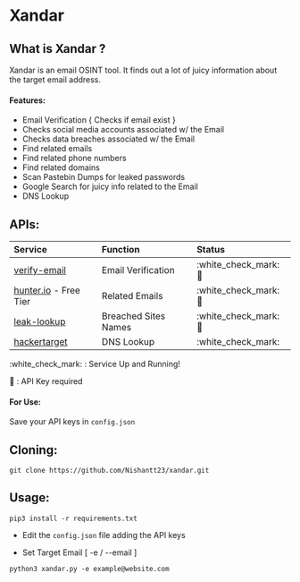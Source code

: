 # Xandar

## What is Xandar ?

Xandar is an email OSINT tool. It finds out a lot of juicy information about the target email address.

#### Features:

* Email Verification { Checks if email exist }
* Checks social media accounts associated w/ the Email 
* Checks data breaches associated w/ the Email
* Find related emails 
* Find related phone numbers
* Find related domains
* Scan Pastebin Dumps for leaked passwords
* Google Search for juicy info related to the Email
* DNS Lookup


## APIs:

| Service | Function | Status |
| :--- | :--- | :--- |
| [verify-email](https://verify-email.org/) | Email Verification | :white\_check\_mark: :key: |
| [hunter.io](https://hunter.io/) - Free Tier | Related Emails | :white\_check\_mark: :key: |
| [leak-lookup](https://leak-lookup.com/) | Breached Sites Names | :white\_check\_mark: :key: |
| [hackertarget](https://hackertarget.com/) | DNS Lookup | :white\_check\_mark: |

:white\_check\_mark: : Service Up and Running!

:key: : API Key required

#### For Use:

Save your API keys in `config.json`

## Cloning:

`git clone https://github.com/Nishantt23/xandar.git`

## Usage:

`pip3 install -r requirements.txt`

* Edit the `config.json` file adding the API keys

* Set Target Email [ -e / --email ]

`python3 xandar.py -e example@website.com`
